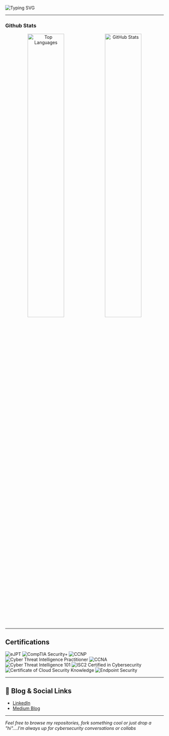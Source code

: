 <p>
  <img src="https://readme-typing-svg.herokuapp.com?font=Fira+Code&size=24&pause=1000&color=00FF00&center=true&vCenter=true&width=1000&height=180&lines=👋Hi+there%2C+I'm+RachaelK;Offensive+security%2C+Red+Teamer+in+training;Computer+Technology%2C+developer%2C+creative+tech+designer;Breaking+things+ethically+so+others+don’t+do+it+maliciously;Learning+by+doing%2C+evolving+and+securing+the+future;Catch+me+in+the+lab" alt="Typing SVG" />
</p>


---
<!--
### Languages  
<p>
  <img src="https://cdn.jsdelivr.net/gh/devicons/devicon/icons/python/python-original.svg" height="40"/>
  <img src="https://cdn.jsdelivr.net/gh/devicons/devicon/icons/javascript/javascript-original.svg" height="40"/>
  <img src="https://cdn.jsdelivr.net/gh/devicons/devicon/icons/bash/bash-original.svg" height="40"/>
  <img src="https://cdn.jsdelivr.net/gh/devicons/devicon/icons/java/java-original.svg" height="40"/>
  <img src="https://cdn.jsdelivr.net/gh/devicons/devicon/icons/php/php-original.svg" height="40"/>
  <img src="https://cdn.jsdelivr.net/gh/devicons/devicon/icons/dart/dart-original.svg" height="40"/>
</p>

### Frameworks  
<p>
  <img src="https://cdn.jsdelivr.net/gh/devicons/devicon/icons/react/react-original.svg" height="40"/>
  <img src="https://cdn.jsdelivr.net/gh/devicons/devicon/icons/flutter/flutter-original.svg" height="40"/>
  <img src="https://cdn.jsdelivr.net/gh/devicons/devicon/icons/nodejs/nodejs-original.svg" height="40"/>
  <img src="https://img.shields.io/badge/Laravel-%23FF2D20.svg?style=flat-square&logo=laravel&logoColor=white" height="40"/>
</p>

### Security Tools  
![Wireshark](https://img.shields.io/badge/Wireshark-%238F0A25.svg?style=flat-square&logo=wireshark&logoColor=white)
![Metasploit](https://img.shields.io/badge/Metasploit-%23E64141.svg?style=flat-square&logo=metasploit&logoColor=white)
![Nmap](https://img.shields.io/badge/Nmap-%23FF5E00.svg?style=flat-square&logo=nmap&logoColor=white)
![Burp Suite](https://img.shields.io/badge/Burp_Suite-%23026B6B.svg?style=flat-square&logo=burp-suite&logoColor=white)
![Autopsy](https://img.shields.io/badge/Autopsy-%23292929.svg?style=flat-square&logo=autopsy&logoColor=white)
![FTK Imager](https://img.shields.io/badge/FTK_Imager-%23000000.svg?style=flat-square&logo=forensic-toolkit&logoColor=white)
![Maltego](https://img.shields.io/badge/Maltego-%23FF9A33.svg?style=flat-square&logo=maltego&logoColor=white)
![Volatility](https://img.shields.io/badge/Volatility-%23D83536.svg?style=flat-square&logo=volatility&logoColor=white)

### Cloud Platforms  
<p>
  <img src="https://cdn.jsdelivr.net/gh/devicons/devicon/icons/googlecloud/googlecloud-original.svg" height="40"/>
  <img src="https://cdn.jsdelivr.net/gh/devicons/devicon/icons/azure/azure-original.svg" height="40"/>
  <img src="https://cdn.jsdelivr.net/gh/devicons/devicon/icons/oracle/oracle-original.svg" height="40"/>
</p>

---
-->

### Github Stats 
<!--
<p align="center">
  <img src="https://github-readme-stats.vercel.app/api/top-langs/?username=RachaelKivuti&layout=compact&theme=tokyonight&langs_count=6&hide=css,html" width="48%" alt="Top Languages"/>
  <img src="https://github-readme-stats.vercel.app/api?username=RachaelKivuti&show_icons=true&theme=tokyonight&include_all_commits=true" width="48%" alt="GitHub Stats"/>
</p>
-->
<p align="center">
  <img src="https://github-readme-stats.vercel.app/api/top-langs/?username=RachaelKivuti&layout=compact&theme=tokyonight&langs_count=6&hide=css,html&v=1" width="48%" alt="Top Languages"/>
  <img src="https://github-readme-stats.vercel.app/api?username=RachaelKivuti&show_icons=true&theme=tokyonight&include_all_commits=true&v=1" width="48%" alt="GitHub Stats"/>
</p>

---

## Certifications

![eJPT](https://img.shields.io/badge/eJPT-%23000000.svg?style=flat-square&logo=eLearnSecurity&logoColor=white)
![CompTIA Security+](https://img.shields.io/badge/CompTIA_Security%2B-%23032D64.svg?style=flat-square&logo=compTIA&logoColor=white)
![CCNP](https://img.shields.io/badge/CCNP-%23007C92.svg?style=flat-square&logo=cisco&logoColor=white)
![Cyber Threat Intelligence Practitioner](https://img.shields.io/badge/Cyber_Threat_Intelligence_Practitioner-%23F7E03C.svg?style=flat-square&logo=arcX&logoColor=black)
![CCNA](https://img.shields.io/badge/CCNA-%230080C3.svg?style=flat-square&logo=cisco&logoColor=white)
![Cyber Threat Intelligence 101](https://img.shields.io/badge/Cyber_Threat_Intelligence_101-%23909E8E.svg?style=flat-square&logo=arcX&logoColor=white)
![ISC2 Certified in Cybersecurity](https://img.shields.io/badge/ISC2_Certified_in_Cybersecurity-%23603178.svg?style=flat-square&logo=isc2&logoColor=white)
![Certificate of Cloud Security Knowledge](https://img.shields.io/badge/Cloud_Security_Knowledge-%23A4C8A5.svg?style=flat-square&logo=cloudsecurityalliance&logoColor=white)
![Endpoint Security](https://img.shields.io/badge/Endpoint_Security-%2379B7D6.svg?style=flat-square&logo=cisco&logoColor=white)

---

## 🔗 Blog & Social Links

-  [LinkedIn](https://www.linkedin.com/in/rachael-kivuti-575056226/)
-  [Medium Blog](https://medium.com/@kivutingatha)

---

*Feel free to browse my repositories, fork something cool or just drop a "hi"....I'm always up for cybersecurity conversations or collabs*

